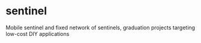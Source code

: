 # sentinel
Mobile sentinel and fixed network of sentinels, graduation projects targeting low-cost DIY applications
